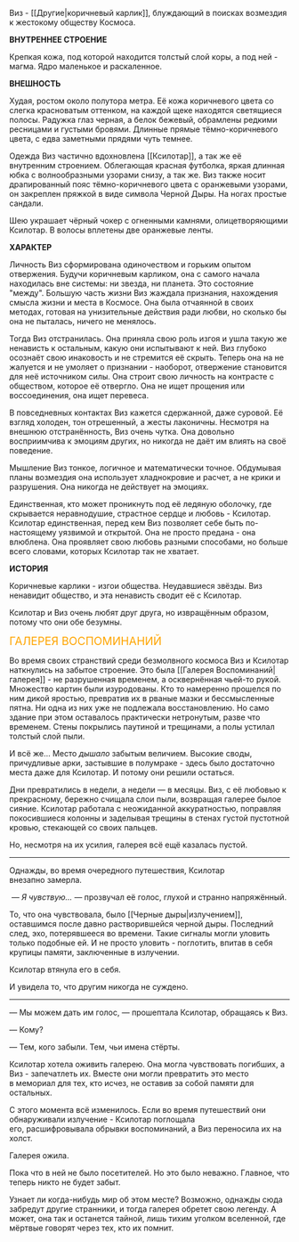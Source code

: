 Виз - [[Другие|коричневый карлик]], блуждающий в поисках возмездия к жестокому обществу Космоса. 


**ВНУТРЕННЕЕ СТРОЕНИЕ**

Крепкая кожа, под которой находится толстый слой коры, а под ней - магма. Ядро маленькое и раскаленное.

**ВНЕШНОСТЬ**

Худая, ростом около полутора метра. Её кожа коричневого цвета со слегка красноватым оттенком, на каждой щеке находятся светящиеся полосы. Радужка глаз черная, а белок бежевый, обрамлены редкими ресницами и густыми бровями. Длинные прямые тёмно-коричневого цвета, с едва заметными прядями чуть темнее. 

Одежда Виз частично вдохновлена [[Ксилотар]], а так же её внутренним строением. Облегающая красная футболка, яркая длинная юбка с волнообразными узорами снизу, а так же.  Виз также носит драпированный пояс тёмно-коричневого цвета с оранжевыми узорами, он закреплен пряжкой в виде символа Черной Дыры. На ногах простые сандали.

Шею украшает чёрный чокер с огненными камнями, олицетворяющими Ксилотар. В волосы вплетены две оранжевые ленты.

**ХАРАКТЕР**

Личность Виз сформирована одиночеством и горьким опытом отвержения. Будучи коричневым карликом, она с самого начала находилась вне системы: ни звезда, ни планета. Это состояние "между". Большую часть жизни Виз жаждала признания, нахождения смысла жизни и места в Космосе. Она была отчаянной в своих методах,  готовая на унизительные действия ради любви, но сколько бы она не пыталась, ничего не менялось.

Тогда Виз отстранилась. Она приняла свою роль изгоя и ушла такую же ненависть к остальным, какую они испытывают к ней. Виз глубоко осознаёт свою инаковость и не стремится её скрыть. Теперь она на не жалуется и не умоляет о признании - наоборот, отвержение становится для неё источником силы. Она строит свою личность на контрасте с обществом, которое её отвергло. Она не ищет прощения или воссоединения, она ищет перевеса.
  
В повседневных контактах Виз кажется сдержанной, даже суровой. Её взгляд  холоден, тон отрешенный, а жесты лаконичны. Несмотря на внешнюю отстранённость, Виз очень чутка. Она довольно восприимчива к эмоциям других, но никогда не даёт им влиять на своё поведение. 

Мышление Виз тонкое, логичное и математически точное. Обдумывая планы возмездия она использует хладнокровие и расчет, а не крики и разрушения. Она никогда не действует на эмоциях.

Единственная, кто может проникнуть под её ледяную оболочку, где скрывается неравнодушие, страстное сердце и любовь - Ксилотар. Ксилотар единственная, перед кем Виз позволяет себе быть по-настоящему уязвимой и открытой. Она не просто предана - она влюблена. Она проявляет свою любовь разными способами, но больше всего словами, которых Ксилотар так не хватает.


**ИСТОРИЯ**

Коричневые карлики - изгои общества. Неудавшиеся звёзды. Виз ненавидит общество, и эта ненависть сводит её с Ксилотар.

Ксилотар и Виз очень любят друг друга, но извращённым образом, потому что они обе безумны.


<span style="font-size: 20px; color: orange">ГАЛЕРЕЯ ВОСПОМИНАНИЙ</span>

Во время своих странствий среди безмолвного космоса Виз и Ксилотар наткнулись на забытое строение. Это была [[Галерея Воспоминаний|галерея]] - не разрушенная временем, а осквернённая чьей-то рукой. Множество картин были изуродованы. Кто то намеренно прошелся по ним дикой яростью, превратив их в рваные мазки и бессмысленные пятна. Ни одна из них уже не подлежала восстановлению. Но само здание при этом оставалось практически нетронутым, разве что временем. Стены покрылись паутиной и  трещинами, а полы устилал толстый слой пыли.

И всё же… Место _дышало_ забытым величием. Высокие своды, причудливые арки, застывшие в полумраке - здесь было достаточно места даже для Ксилотар. И потому они решили остаться.

Дни превратились в недели, а недели — в месяцы. Виз, с её любовью к прекрасному, бережно счищала слои пыли, возвращая галерее былое сияние. Ксилотар работала с неожиданной аккуратностью, поправляя покосившиеся колонны и заделывая трещины в стенах густой пустотной кровью, стекающей со своих пальцев.

Но, несмотря на их усилия, галерея всё ещё казалась пустой.

***

Однажды, во время очередного путешествия, Ксилотар внезапно замерла. 

 — _Я чувствую…_ — прозвучал её голос, глухой и странно напряжённый.

То, что она чувствовала, было [[Черные дыры|излучением]], оставшимся после давно растворившейся черной дыры. Последний след, эхо, потерявшееся во времени. Такие сигналы могли уловить только подобные ей. И не просто уловить - поглотить, впитав в себя крупицы памяти, заключенные в излучении.

Ксилотар втянула его в себя.

И увидела то, что другим никогда не суждено.

***


— Мы можем дать им голос, —  прошептала Ксилотар, обращаясь к Виз.

— Кому?

— Тем, кого забыли. Тем, чьи имена стёрты.

Ксилотар хотела оживить галерею. Она могла чувствовать погибших, а Виз - запечатлеть их. Вместе они могли превратить это место в мемориал для тех, кто исчез, не оставив за собой памяти для остальных.

С этого момента всё изменилось. Если во время путешествий они обнаруживали излучение - Ксилотар поглощала его, расшифровывала обрывки воспоминаний, а Виз переносила их на холст.

Галерея ожила.

Пока что в ней не было посетителей. Но это было неважно. Главное, что теперь никто не будет забыт.

Узнает ли когда-нибудь мир об этом месте? Возможно, однажды сюда забредут другие странники, и тогда галерея обретет свою легенду. А может, она так и останется тайной, лишь  тихим уголком вселенной, где мёртвые говорят через тех, кто их помнит.


